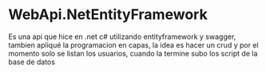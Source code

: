 # WebApi.NetEntityFramework
Es una api que hice en .net c# utilizando entityframework y swagger, tambien apliqué la programacion en capas, la idea es hacer un crud y por el momento solo se listan los usuarios, cuando la termine subo los script de la base de datos

